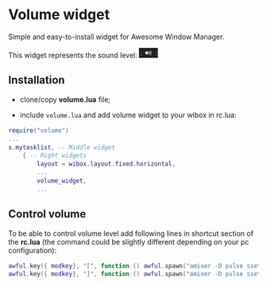 # Volume widget

Simple and easy-to-install widget for Awesome Window Manager.

This widget represents the sound level: ![Volume Wiget](./vol-widget-1.png)

## Installation

- clone/copy **volume.lua** file;

- include `volume.lua` and add volume widget to your wibox in rc.lua:

```lua
require("volume")
...
s.mytasklist, -- Middle widget
	{ -- Right widgets
    	layout = wibox.layout.fixed.horizontal,
		...
		volume_widget,
		...      
```

## Control volume

To be able to control volume level add following lines in shortcut section of the **rc.lua** (the command could be slightly different depending on your pc configuration):

```lua
awful.key({ modkey}, "[", function () awful.spawn("amixer -D pulse sset Master 5%-") end, {description = "increase volume", group = "custom"}),
awful.key({ modkey}, "]", function () awful.spawn("amixer -D pulse sset Master 5%+") end, {description = "decrease volume", group = "custom"}),
```
